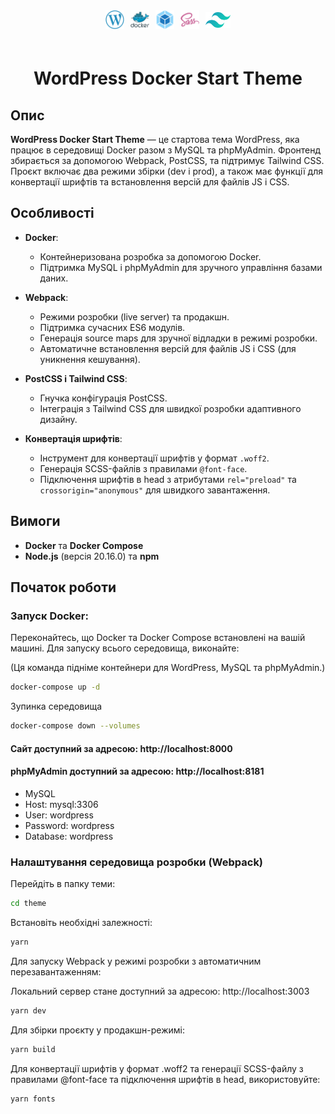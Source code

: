 <div style="display: flex; gap: 10px; padding: 0 0 20px 0; align-items: center; justify-content: center;">
  <span target="_blank" rel="noreferrer">
    <img src="https://raw.githubusercontent.com/imgul/imgul/main/logos/wordpress.png" alt="wordpress" width="30" height="30"/>
  </span>
  <span target="_blank" rel="noreferrer">
    <img src="https://raw.githubusercontent.com/imgul/imgul/main/logos/docker-original-wordmark.svg" alt="wordpress" width="30" height="30"/>
  </span>
  <span target="_blank" rel="noreferrer">
    <img src="https://raw.githubusercontent.com/imgul/imgul/main/logos/webpack-original.svg" alt="webpack" width="30" height="30"/>
    </span>
  <span target="_blank" rel="noreferrer">
    <img src="https://raw.githubusercontent.com/devicons/devicon/master/icons/sass/sass-original.svg" alt="sass" width="30" height="30"/>
  </span>
  <span target="_blank" rel="noreferrer">
    <img src="https://raw.githubusercontent.com/imgul/imgul/main/logos/Tailwind-CSS-Logo.webp" alt="tailwind" width="40" height="25"/> 
  </span>
</div>

<h1 style="text-align: center;">WordPress Docker Start Theme</h1>

## Опис

**WordPress Docker Start Theme** — це стартова тема WordPress, яка працює в середовищі Docker разом з MySQL та phpMyAdmin. Фронтенд збирається за допомогою Webpack, PostCSS, та підтримує Tailwind CSS. Проєкт включає два режими збірки (dev і prod), а також має функції для конвертації шрифтів та встановлення версій для файлів JS і CSS.

## Особливості

- **Docker**:
  - Контейнеризована розробка за допомогою Docker.
  - Підтримка MySQL і phpMyAdmin для зручного управління базами даних.
  
- **Webpack**:
  - Режими розробки (live server) та продакшн.
  - Підтримка сучасних ES6 модулів.
  - Генерація source maps для зручної відладки в режимі розробки.
  - Автоматичне встановлення версій для файлів JS і CSS (для уникнення кешування).

- **PostCSS і Tailwind CSS**:
  - Гнучка конфігурація PostCSS.
  - Інтеграція з Tailwind CSS для швидкої розробки адаптивного дизайну.

- **Конвертація шрифтів**:
  - Інструмент для конвертації шрифтів у формат `.woff2`.
  - Генерація SCSS-файлів з правилами `@font-face`.
  - Підключення шрифтів в head з атрибутами `rel="preload"` та `crossorigin="anonymous"` для швидкого завантаження.

## Вимоги

- **Docker** та **Docker Compose**
- **Node.js** (версія 20.16.0) та **npm**


## Початок роботи

### Запуск Docker:

Переконайтесь, що Docker та Docker Compose встановлені на вашій машині. Для запуску всього середовища, виконайте:

(Ця команда підніме контейнери для WordPress, MySQL та phpMyAdmin.)

```bash
docker-compose up -d
```
Зупинка середовища
```bash
docker-compose down --volumes
```

#### Сайт доступний за адресою: http://localhost:8000
#### phpMyAdmin доступний за адресою: http://localhost:8181

- MySQL
- Host: mysql:3306
- User: wordpress
- Password: wordpress
- Database: wordpress

### Налаштування середовища розробки (Webpack)

Перейдіть в папку теми:

```bash
cd theme
```

Встановіть необхідні залежності:
```bash
yarn
```

Для запуску Webpack у режимі розробки з автоматичним перезавантаженням:

Локальний сервер стане доступний за адресою: http://localhost:3003
```bash
yarn dev
```

Для збірки проєкту у продакшн-режимі:
```bash
yarn build
```

Для конвертації шрифтів у формат .woff2 та генерації SCSS-файлу з правилами @font-face та підключення шрифтів в head, використовуйте:
```bash
yarn fonts
```
